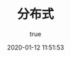 ---
pageComponent:
  name: Catalogue
  data:
    path: distributed_system
    imgUrl: https://cdn.jsdelivr.net/gh/jorgen-zhao/picGo/blog/distributed.png
    description: 分布式系统将一些廉价的 PC 机通过网络连接起来，共同完成工作，并且在系统中提供冗余来解决高可用的问题。分布式系统通过廉价的 PC 机减轻了企业购买大型机的高昂费用，通过系统冗余又解决了HA的问题。
title: 分布式
date: 2020-01-12 11:51:53
permalink: /note/distributed_system/
article: false
comment: false
editLink: false
author:
  name: jorgen
  link: https://github.com/jorgen-zhao
---
